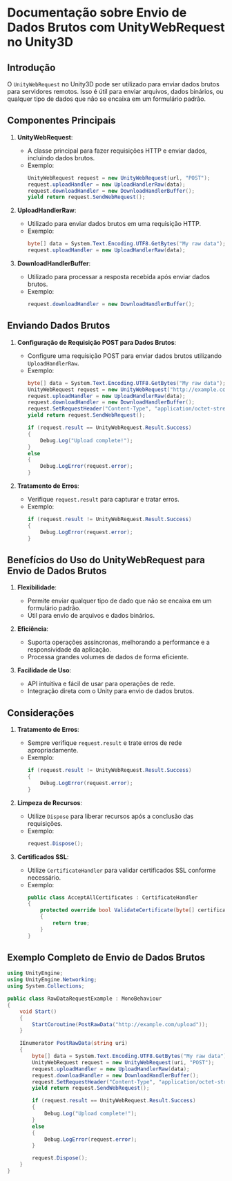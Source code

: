 
# Documentação sobre Envio de Dados Brutos com UnityWebRequest no Unity3D

## Introdução

O `UnityWebRequest` no Unity3D pode ser utilizado para enviar dados brutos para servidores remotos. Isso é útil para enviar arquivos, dados binários, ou qualquer tipo de dados que não se encaixa em um formulário padrão.

## Componentes Principais

1. **UnityWebRequest**:
   - A classe principal para fazer requisições HTTP e enviar dados, incluindo dados brutos.
   - Exemplo:
     ```csharp
     UnityWebRequest request = new UnityWebRequest(url, "POST");
     request.uploadHandler = new UploadHandlerRaw(data);
     request.downloadHandler = new DownloadHandlerBuffer();
     yield return request.SendWebRequest();
     ```

2. **UploadHandlerRaw**:
   - Utilizado para enviar dados brutos em uma requisição HTTP.
   - Exemplo:
     ```csharp
     byte[] data = System.Text.Encoding.UTF8.GetBytes("My raw data");
     request.uploadHandler = new UploadHandlerRaw(data);
     ```

3. **DownloadHandlerBuffer**:
   - Utilizado para processar a resposta recebida após enviar dados brutos.
   - Exemplo:
     ```csharp
     request.downloadHandler = new DownloadHandlerBuffer();
     ```

## Enviando Dados Brutos

1. **Configuração de Requisição POST para Dados Brutos**:
   - Configure uma requisição POST para enviar dados brutos utilizando `UploadHandlerRaw`.
   - Exemplo:
     ```csharp
     byte[] data = System.Text.Encoding.UTF8.GetBytes("My raw data");
     UnityWebRequest request = new UnityWebRequest("http://example.com/upload", "POST");
     request.uploadHandler = new UploadHandlerRaw(data);
     request.downloadHandler = new DownloadHandlerBuffer();
     request.SetRequestHeader("Content-Type", "application/octet-stream");
     yield return request.SendWebRequest();

     if (request.result == UnityWebRequest.Result.Success)
     {
         Debug.Log("Upload complete!");
     }
     else
     {
         Debug.LogError(request.error);
     }
     ```

2. **Tratamento de Erros**:
   - Verifique `request.result` para capturar e tratar erros.
   - Exemplo:
     ```csharp
     if (request.result != UnityWebRequest.Result.Success)
     {
         Debug.LogError(request.error);
     }
     ```

## Benefícios do Uso do UnityWebRequest para Envio de Dados Brutos

1. **Flexibilidade**:
   - Permite enviar qualquer tipo de dado que não se encaixa em um formulário padrão.
   - Útil para envio de arquivos e dados binários.

2. **Eficiência**:
   - Suporta operações assíncronas, melhorando a performance e a responsividade da aplicação.
   - Processa grandes volumes de dados de forma eficiente.

3. **Facilidade de Uso**:
   - API intuitiva e fácil de usar para operações de rede.
   - Integração direta com o Unity para envio de dados brutos.

## Considerações

1. **Tratamento de Erros**:
   - Sempre verifique `request.result` e trate erros de rede apropriadamente.
   - Exemplo:
     ```csharp
     if (request.result != UnityWebRequest.Result.Success)
     {
         Debug.LogError(request.error);
     }
     ```

2. **Limpeza de Recursos**:
   - Utilize `Dispose` para liberar recursos após a conclusão das requisições.
   - Exemplo:
     ```csharp
     request.Dispose();
     ```

3. **Certificados SSL**:
   - Utilize `CertificateHandler` para validar certificados SSL conforme necessário.
   - Exemplo:
     ```csharp
     public class AcceptAllCertificates : CertificateHandler
     {
         protected override bool ValidateCertificate(byte[] certificateData)
         {
             return true;
         }
     }
     ```

## Exemplo Completo de Envio de Dados Brutos

```csharp
using UnityEngine;
using UnityEngine.Networking;
using System.Collections;

public class RawDataRequestExample : MonoBehaviour
{
    void Start()
    {
        StartCoroutine(PostRawData("http://example.com/upload"));
    }

    IEnumerator PostRawData(string uri)
    {
        byte[] data = System.Text.Encoding.UTF8.GetBytes("My raw data");
        UnityWebRequest request = new UnityWebRequest(uri, "POST");
        request.uploadHandler = new UploadHandlerRaw(data);
        request.downloadHandler = new DownloadHandlerBuffer();
        request.SetRequestHeader("Content-Type", "application/octet-stream");
        yield return request.SendWebRequest();

        if (request.result == UnityWebRequest.Result.Success)
        {
            Debug.Log("Upload complete!");
        }
        else
        {
            Debug.LogError(request.error);
        }

        request.Dispose();
    }
}
```
